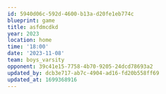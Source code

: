 ```yaml
---
id: 5940d06c-592d-4600-b13a-d20fe1eb774c
blueprint: game
title: asfdmcdkd
year: 2023
location: home
time: '18:00'
date: '2023-11-08'
team: boys_varsity
opponent: 39c41e15-7758-4b70-9205-24dcd78693a2
updated_by: dcb3e717-ab7c-4904-ad16-fd20b558ff69
updated_at: 1699368916
---
```

